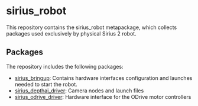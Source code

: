 # sirius_robot
This repository contains the sirius_robot metapackage, which collects packages used exclusively by physical Sirius 2 robot.

## Packages
The repository includes the following packages:

- [sirius_bringup](sirius_bringup/README.md): Contains hardware interfaces configuration and launches needed to start the robot. 
- [sirius_depthai_driver](sirius_depthai_driver/README.md): Camera nodes and launch files
- [sirius_odrive_driver](sirius_odrive_driver/README.md): Hardware interface for the ODrive motor controllers